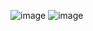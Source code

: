 ![image](https://github.com/kniksees/SparAppSwiftUI/assets/56806136/7c157b93-b120-428e-990f-6dbbfaf33a2c)
![image](https://github.com/kniksees/SparAppSwiftUI/assets/56806136/f9c4087a-6e71-4c1d-a5b3-5e8c2417e986)
